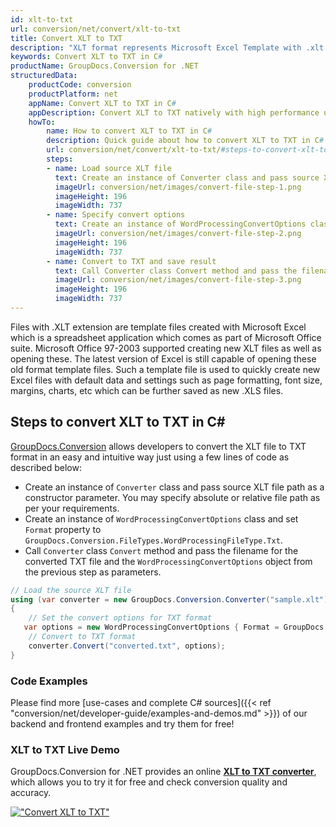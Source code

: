 ```yaml
---
id: xlt-to-txt
url: conversion/net/convert/xlt-to-txt
title: Convert XLT to TXT
description: "XLT format represents Microsoft Excel Template with .xlt extension. Learn how to convert XLT to TXT file programmatically in C# language using GroupDocs.Conversion for .NET library."
keywords: Convert XLT to TXT in C#
productName: GroupDocs.Conversion for .NET
structuredData:
    productCode: conversion
    productPlatform: net
    appName: Convert XLT to TXT in C#
    appDescription: Convert XLT to TXT natively with high performance using C# language and server side GroupDocs.Conversion for .NET APIs, without the use of any software like Microsoft or Open Office.
    howTo:
        name: How to convert XLT to TXT in C# 
        description: Quick guide about how to convert XLT to TXT in C# with high performance and accuracy.
        url: conversion/net/convert/xlt-to-txt/#steps-to-convert-xlt-to-txt-in-c
        steps:
        - name: Load source XLT file 
          text: Create an instance of Converter class and pass source XLT file path as a constructor parameter. You may specify absolute or relative file path as per your requirements. 
          imageUrl: conversion/net/images/convert-file-step-1.png
          imageHeight: 196
          imageWidth: 737
        - name: Specify convert options 
          text: Create an instance of WordProcessingConvertOptions class.
          imageUrl: conversion/net/images/convert-file-step-2.png
          imageHeight: 196
          imageWidth: 737
        - name: Convert to TXT and save result 
          text: Call Converter class Convert method and pass the filename for the converted HTML file and the WordProcessingConvertOptions object from the previous step as parameters.
          imageUrl: conversion/net/images/convert-file-step-3.png
          imageHeight: 196
          imageWidth: 737
---
```


Files with .XLT extension are template files created with Microsoft Excel which is a spreadsheet application which comes as part of Microsoft Office suite. Microsoft Office 97-2003 supported creating new XLT files as well as opening these. The latest version of Excel is still capable of opening these old format template files. Such a template file is used to quickly create new Excel files with default data and settings such as page formatting, font size, margins, charts, etc which can be further saved as new .XLS files.

## Steps to convert XLT to TXT in C#

[GroupDocs.Conversion](https://products.groupdocs.com/conversion/net) allows developers to convert the XLT file to TXT format in an easy and intuitive way just using a few lines of code as described below:

* Create an instance of `Converter` class and pass source XLT file path as a constructor parameter. You may specify absolute or relative file path as per your requirements. 
* Create an instance of `WordProcessingConvertOptions` class and set `Format` property to `GroupDocs.Conversion.FileTypes.WordProcessingFileType.Txt`.
* Call `Converter` class `Convert` method and pass the filename for the converted TXT file and the `WordProcessingConvertOptions` object from the previous step as parameters.

```csharp
// Load the source XLT file
using (var converter = new GroupDocs.Conversion.Converter("sample.xlt"))
{
    // Set the convert options for TXT format
   var options = new WordProcessingConvertOptions { Format = GroupDocs.Conversion.FileTypes.WordProcessingFileType.Txt };
    // Convert to TXT format
    converter.Convert("converted.txt", options);
}
```

### Code Examples

Please find more [use-cases and complete C# sources]({{< ref "conversion/net/developer-guide/examples-and-demos.md" >}}) of our backend and frontend examples and try them for free!

### XLT to TXT Live Demo

GroupDocs.Conversion for .NET provides an online [**XLT to TXT converter**](https://products.groupdocs.app/conversion/xlt-to-txt), which allows you to try it for free and check conversion quality and accuracy.

[!["Convert XLT to TXT"](conversion/net/images/convert-to-txt/convert-xlt-to-txt.png)](https://products.groupdocs.app/conversion/xlt-to-txt)